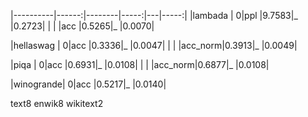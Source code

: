 |----------|------:|--------|-----:|---|-----:|
|lambada   |      0|ppl     |9.7583|_  |0.2723|
|          |       |acc     |0.5265|_  |0.0070|

|hellaswag |      0|acc     |0.3336|_  |0.0047|
|          |       |acc_norm|0.3913|_  |0.0049|

|piqa      |      0|acc     |0.6931|_  |0.0108|
|          |       |acc_norm|0.6877|_  |0.0108|

|winogrande|      0|acc     |0.5217|_  |0.0140|


text8
enwik8
wikitext2